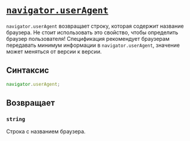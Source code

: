# [`navigator.userAgent`](../index.md)

`navigator.userAgent` возвращает строку, которая содержит название браузера. Не стоит использовать это свойство, чтобы определить браузер пользователя! Спецификация рекомендует браузерам передавать минимум информации в `navigator.userAgent`, значение может меняться от версии к версии.

## Синтаксис

```js
navigator.userAgent;
```

## Возвращает

### `string`

Строка с названием браузера.
